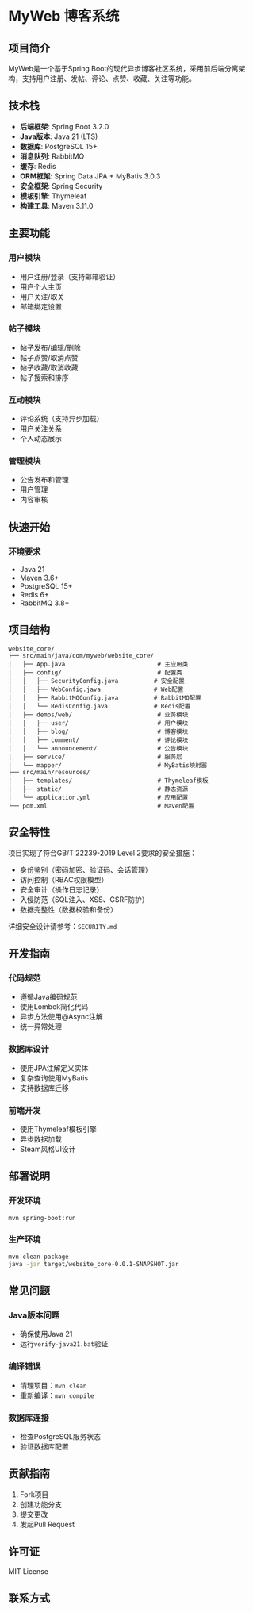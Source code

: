 # MyWeb 博客系统

## 项目简介

MyWeb是一个基于Spring Boot的现代异步博客社区系统，采用前后端分离架构，支持用户注册、发帖、评论、点赞、收藏、关注等功能。

## 技术栈

- **后端框架**: Spring Boot 3.2.0
- **Java版本**: Java 21 (LTS)
- **数据库**: PostgreSQL 15+
- **消息队列**: RabbitMQ
- **缓存**: Redis
- **ORM框架**: Spring Data JPA + MyBatis 3.0.3
- **安全框架**: Spring Security
- **模板引擎**: Thymeleaf
- **构建工具**: Maven 3.11.0

## 主要功能

### 用户模块
- 用户注册/登录（支持邮箱验证）
- 用户个人主页
- 用户关注/取关
- 邮箱绑定设置

### 帖子模块
- 帖子发布/编辑/删除
- 帖子点赞/取消点赞
- 帖子收藏/取消收藏
- 帖子搜索和排序

### 互动模块
- 评论系统（支持异步加载）
- 用户关注关系
- 个人动态展示

### 管理模块
- 公告发布和管理
- 用户管理
- 内容审核

## 快速开始

### 环境要求
- Java 21
- Maven 3.6+
- PostgreSQL 15+
- Redis 6+
- RabbitMQ 3.8+



## 项目结构

```
website_core/
├── src/main/java/com/myweb/website_core/
│   ├── App.java                          # 主应用类
│   ├── config/                           # 配置类
│   │   ├── SecurityConfig.java          # 安全配置
│   │   ├── WebConfig.java               # Web配置
│   │   ├── RabbitMQConfig.java          # RabbitMQ配置
│   │   └── RedisConfig.java             # Redis配置
│   ├── demos/web/                        # 业务模块
│   │   ├── user/                         # 用户模块
│   │   ├── blog/                         # 博客模块
│   │   ├── comment/                      # 评论模块
│   │   └── announcement/                 # 公告模块
│   ├── service/                          # 服务层
│   └── mapper/                           # MyBatis映射器
├── src/main/resources/
│   ├── templates/                        # Thymeleaf模板
│   ├── static/                           # 静态资源
│   └── application.yml                   # 应用配置
└── pom.xml                               # Maven配置
```

## 安全特性

项目实现了符合GB/T 22239-2019 Level 2要求的安全措施：

- 身份鉴别（密码加密、验证码、会话管理）
- 访问控制（RBAC权限模型）
- 安全审计（操作日志记录）
- 入侵防范（SQL注入、XSS、CSRF防护）
- 数据完整性（数据校验和备份）

详细安全设计请参考：`SECURITY.md`

## 开发指南

### 代码规范
- 遵循Java编码规范
- 使用Lombok简化代码
- 异步方法使用@Async注解
- 统一异常处理

### 数据库设计
- 使用JPA注解定义实体
- 复杂查询使用MyBatis
- 支持数据库迁移

### 前端开发
- 使用Thymeleaf模板引擎
- 异步数据加载
- Steam风格UI设计

## 部署说明

### 开发环境
```bash
mvn spring-boot:run
```

### 生产环境
```bash
mvn clean package
java -jar target/website_core-0.0.1-SNAPSHOT.jar
```

## 常见问题

### Java版本问题
- 确保使用Java 21
- 运行`verify-java21.bat`验证

### 编译错误
- 清理项目：`mvn clean`
- 重新编译：`mvn compile`

### 数据库连接
- 检查PostgreSQL服务状态
- 验证数据库配置

## 贡献指南

1. Fork项目
2. 创建功能分支
3. 提交更改
4. 发起Pull Request

## 许可证

MIT License

## 联系方式
